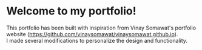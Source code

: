 # Welcome to my portfolio!
This portfolio has been built with inspiration from Vinay Somawat's portfolio website (https://github.com/vinaysomawat/vinaysomawat.github.io).  
I made several modifications to personalize the design and functionality.

